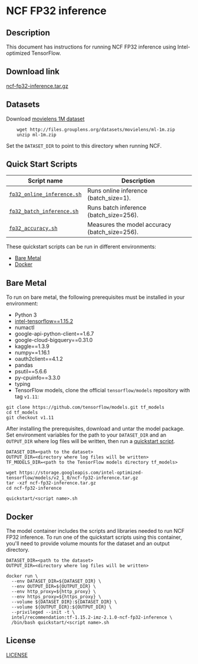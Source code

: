 <!--- 0. Title -->
# NCF FP32 inference

<!-- 10. Description -->
## Description

This document has instructions for running NCF FP32 inference using
Intel-optimized TensorFlow.

<!--- 20. Download link -->
## Download link

[ncf-fp32-inference.tar.gz](https://storage.googleapis.com/intel-optimized-tensorflow/models/v2_1_0/ncf-fp32-inference.tar.gz)

<!--- 30. Datasets -->
## Datasets

Download [movielens 1M dataset](https://grouplens.org/datasets/movielens/1m/)
```
    wget http://files.grouplens.org/datasets/movielens/ml-1m.zip
    unzip ml-1m.zip

```
Set the `DATASET_DIR` to point to this directory when running NCF.

<!--- 40. Quick Start Scripts -->
## Quick Start Scripts

| Script name | Description |
|-------------|-------------|
| [`fp32_online_inference.sh`](fp32_online_inference.sh) | Runs online inference (batch_size=1). |
| [`fp32_batch_inference.sh`](fp32_batch_inference.sh) | Runs batch inference (batch_size=256). |
| [`fp32_accuracy.sh`](fp32_accuracy.sh) | Measures the model accuracy (batch_size=256). |

These quickstart scripts can be run in different environments:
* [Bare Metal](#bare-metal)
* [Docker](#docker)

<!--- 50. Bare Metal -->
## Bare Metal

To run on bare metal, the following prerequisites must be installed in your environment:
* Python 3
* [intel-tensorflow==1.15.2](https://pypi.org/project/intel-tensorflow/)
* numactl
* google-api-python-client==1.6.7
* google-cloud-bigquery==0.31.0
* kaggle==1.3.9
* numpy==1.16.1
* oauth2client==4.1.2
* pandas
* psutil==5.6.6
* py-cpuinfo==3.3.0
* typing
* TensorFlow models, clone the official `tensorflow/models` repository with  tag `v1.11`:
```
git clone https://github.com/tensorflow/models.git tf_models
cd tf_models
git checkout v1.11
```

After installing the prerequisites, download and untar the model package.
Set environment variables for the path to your `DATASET_DIR` and an
`OUTPUT_DIR` where log files will be written, then run a 
[quickstart script](#quick-start-scripts).

```
DATASET_DIR=<path to the dataset>
OUTPUT_DIR=<directory where log files will be written>
TF_MODELS_DIR=<path to the TensorFlow models directory tf_models>

wget https://storage.googleapis.com/intel-optimized-tensorflow/models/v2_1_0/ncf-fp32-inference.tar.gz
tar -xzf ncf-fp32-inference.tar.gz
cd ncf-fp32-inference

quickstart/<script name>.sh
```

<!--- 60. Docker -->
## Docker

The model container includes the scripts and libraries needed to run 
NCF FP32 inference. To run one of the quickstart scripts 
using this container, you'll need to provide volume mounts for the dataset 
and an output directory.

```
DATASET_DIR=<path to the dataset>
OUTPUT_DIR=<directory where log files will be written>

docker run \
  --env DATASET_DIR=${DATASET_DIR} \
  --env OUTPUT_DIR=${OUTPUT_DIR} \
  --env http_proxy=${http_proxy} \
  --env https_proxy=${https_proxy} \
  --volume ${DATASET_DIR}:${DATASET_DIR} \
  --volume ${OUTPUT_DIR}:${OUTPUT_DIR} \
  --privileged --init -t \
  intel/recommendation:tf-1.15.2-imz-2.1.0-ncf-fp32-inference \
  /bin/bash quickstart/<script name>.sh
```

<!--- 80. License -->
## License

[LICENSE](/LICENSE)

